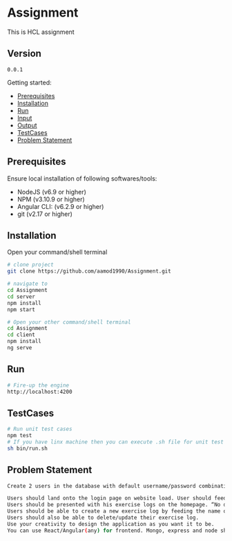# Assignment
This is HCL assignment

## Version ###

`0.0.1`

Getting started:
* [Prerequisites](./README.md#markdown-header-prerequisites)
* [Installation](./README.md#markdown-header-installation)
* [Run](./README.md#markdown-header-run)
* [Input](./README.md#markdown-header-input)
* [Output](./README.md#markdown-header-output)
* [TestCases](./README.md#markdown-header-testcaces)
* [Problem Statement](./README.md#markdown-header-problem-statement)

## Prerequisites


Ensure local installation of following softwares/tools:

* NodeJS (v6.9 or higher)
* NPM (v3.10.9 or higher)
* Angular CLI: (v6.2.9 or higher)
* git (v2.17 or higher)

## Installation
Open your command/shell terminal

~~~ sh
# clone project
git clone https://github.com/aamod1990/Assignment.git

# navigate to 
cd Assignment
cd server
npm install
npm start

# Open your other command/shell terminal
cd Assignment
cd client
npm install
ng serve

~~~

## Run

~~~ sh
# Fire-up the engine
http://localhost:4200
~~~


## TestCases

~~~ sh
# Run unit test cases 
npm test
# If you have linx machine then you can execute .sh file for unit test cases
sh bin/run.sh
~~~

## Problem Statement

~~~sh
Create 2 users in the database with default username/password combination. 

Users should land onto the login page on website load. User should feed in his username and password to get to his personalized page
Users should be presented with his exercise logs on the homepage. “No details found” shall be shown in case no logs are saved by the user.
Users should be able to create a new exercise log by feeding the name of the exercise, count and date. 
Users should also be able to delete/update their exercise log.
Use your creativity to design the application as you want it to be.
You can use React/Angular(any) for frontend. Mongo, express and node shall be used as a backend technology stack.
~~~
